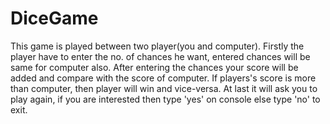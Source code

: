 # DiceGame
This game is played between two player(you and computer). Firstly the player have to enter the no. of chances he want, entered chances will be same for computer also. After entering the chances your score will be added and compare with the score of computer. If players's score is more than computer, then player will win and vice-versa. At last it will ask you to play again, if you are interested then type 'yes' on console else type 'no' to exit.
